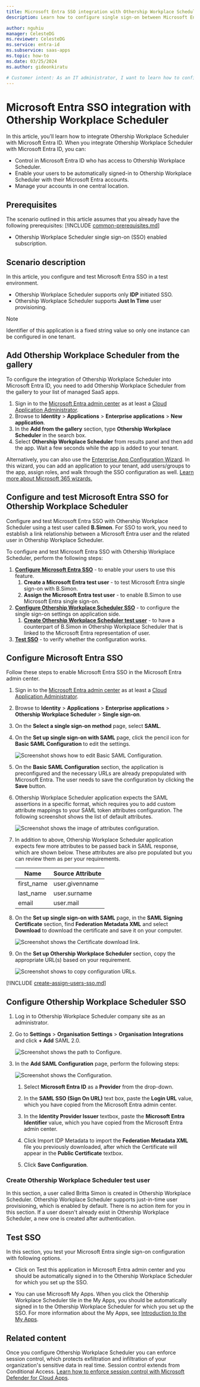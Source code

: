 ```yaml
---
title: Microsoft Entra SSO integration with Othership Workplace Scheduler
description: Learn how to configure single sign-on between Microsoft Entra ID and Othership Workplace Scheduler.

author: nguhiu
manager: CelesteDG
ms.reviewer: CelesteDG
ms.service: entra-id
ms.subservice: saas-apps
ms.topic: how-to
ms.date: 03/25/2024
ms.author: gideonkiratu

# Customer intent: As an IT administrator, I want to learn how to configure single sign-on between Microsoft Entra ID and Othership Workplace Scheduler so that I can control who has access to Othership Workplace Scheduler, enable automatic sign-in with Microsoft Entra accounts, and manage my accounts in one central location.
---
```


# Microsoft Entra SSO integration with Othership Workplace Scheduler

In this article,  you'll learn how to integrate Othership Workplace Scheduler with Microsoft Entra ID. When you integrate Othership Workplace Scheduler with Microsoft Entra ID, you can:

* Control in Microsoft Entra ID who has access to Othership Workplace Scheduler.
* Enable your users to be automatically signed-in to Othership Workplace Scheduler with their Microsoft Entra accounts.
* Manage your accounts in one central location.

## Prerequisites
The scenario outlined in this article assumes that you already have the following prerequisites:
[!INCLUDE [common-prerequisites.md](~/identity/saas-apps/includes/common-prerequisites.md)]
* Othership Workplace Scheduler single sign-on (SSO) enabled subscription.

## Scenario description

In this article,  you configure and test Microsoft Entra SSO in a test environment.

* Othership Workplace Scheduler supports only **IDP** initiated SSO.
* Othership Workplace Scheduler supports **Just In Time** user provisioning.

> [!NOTE]
> Identifier of this application is a fixed string value so only one instance can be configured in one tenant.

## Add Othership Workplace Scheduler from the gallery

To configure the integration of Othership Workplace Scheduler into Microsoft Entra ID, you need to add Othership Workplace Scheduler from the gallery to your list of managed SaaS apps.

1. Sign in to the [Microsoft Entra admin center](https://entra.microsoft.com) as at least a [Cloud Application Administrator](~/identity/role-based-access-control/permissions-reference.md#cloud-application-administrator).
1. Browse to **Identity** > **Applications** > **Enterprise applications** > **New application**.
1. In the **Add from the gallery** section, type **Othership Workplace Scheduler** in the search box.
1. Select **Othership Workplace Scheduler** from results panel and then add the app. Wait a few seconds while the app is added to your tenant.

Alternatively, you can also use the [Enterprise App Configuration Wizard](https://portal.office.com/AdminPortal/home?Q=Docs#/azureadappintegration). In this wizard, you can add an application to your tenant, add users/groups to the app, assign roles, and walk through the SSO configuration as well. [Learn more about Microsoft 365 wizards.](/microsoft-365/admin/misc/azure-ad-setup-guides)

## Configure and test Microsoft Entra SSO for Othership Workplace Scheduler

Configure and test Microsoft Entra SSO with Othership Workplace Scheduler using a test user called **B.Simon**. For SSO to work, you need to establish a link relationship between a Microsoft Entra user and the related user in Othership Workplace Scheduler.

To configure and test Microsoft Entra SSO with Othership Workplace Scheduler, perform the following steps:

1. **[Configure Microsoft Entra SSO](#configure-microsoft-entra-sso)** - to enable your users to use this feature.
   1. **Create a Microsoft Entra test user** - to test Microsoft Entra single sign-on with B.Simon.
   1. **Assign the Microsoft Entra test user** - to enable B.Simon to use Microsoft Entra single sign-on.
1. **[Configure Othership Workplace Scheduler SSO](#configure-othership-workplace-scheduler-sso)** - to configure the single sign-on settings on application side.
   1. **[Create Othership Workplace Scheduler test user](#create-othership-workplace-scheduler-test-user)** - to have a counterpart of B.Simon in Othership Workplace Scheduler that is linked to the Microsoft Entra representation of user.
1. **[Test SSO](#test-sso)** - to verify whether the configuration works.

## Configure Microsoft Entra SSO

Follow these steps to enable Microsoft Entra SSO in the Microsoft Entra admin center.

1. Sign in to the [Microsoft Entra admin center](https://entra.microsoft.com) as at least a [Cloud Application Administrator](~/identity/role-based-access-control/permissions-reference.md#cloud-application-administrator).
1. Browse to **Identity** > **Applications** > **Enterprise applications** > **Othership Workplace Scheduler** > **Single sign-on**.
1. On the **Select a single sign-on method** page, select **SAML**.
1. On the **Set up single sign-on with SAML** page, click the pencil icon for **Basic SAML Configuration** to edit the settings.

   ![Screenshot shows how to edit Basic SAML Configuration.](common/edit-urls.png "Basic Configuration")

1. On the **Basic SAML Configuration** section, the application is preconfigured and the necessary URLs are already prepopulated with Microsoft Entra. The user needs to save the configuration by clicking the **Save** button.

1. Othership Workplace Scheduler application expects the SAML assertions in a specific format, which requires you to add custom attribute mappings to your SAML token attributes configuration. The following screenshot shows the list of default attributes.

	![Screenshot shows the image of attributes configuration.](common/default-attributes.png "Image")

1. In addition to above, Othership Workplace Scheduler application expects few more attributes to be passed back in SAML response, which are shown below. These attributes are also pre populated but you can review them as per your requirements.
	
	| Name | Source Attribute |
	| ---- | ---------------- |
	| first_name | user.givenname |
	| last_name | user.surname |
	| email | user.mail |

1. On the **Set up single sign-on with SAML** page, in the **SAML Signing Certificate** section, find **Federation Metadata XML** and select **Download** to download the certificate and save it on your computer.

	![Screenshot shows the Certificate download link.](common/metadataxml.png "Certificate")

1. On the **Set up Othership Workplace Scheduler** section, copy the appropriate URL(s) based on your requirement.

	![Screenshot shows to copy configuration URLs.](common/copy-configuration-urls.png "Metadata")

<a name='create-a-microsoft-entra-id-test-user'></a>

[!INCLUDE [create-assign-users-sso.md](~/identity/saas-apps/includes/create-assign-users-sso.md)]

## Configure Othership Workplace Scheduler SSO

1. Log in to Othership Workplace Scheduler company site as an administrator.

1. Go to **Settings** > **Organisation Settings** > **Organisation Integrations** and click **+ Add** SAML 2.0.

   ![Screenshot shows the path to Configure.](./media/othership-workplace-scheduler-tutorial/settings.png "Settings")

1. In the **Add SAML Configuration** page, perform the following steps:

   ![Screenshot shows the Configuration.](./media/othership-workplace-scheduler-tutorial/configure.png "Configuration")

   1. Select **Microsoft Entra ID** as a **Provider** from the drop-down.

   1. In the **SAML SSO (Sign On URL)** text box, paste the **Login URL** value, which you have copied from the Microsoft Entra admin center.

   1. In the **Identity Provider Issuer** textbox, paste the **Microsoft Entra Identifier** value, which you have copied from the Microsoft Entra admin center.

   1. Click Import IDP Metadata to import the **Federation Metadata XML** file you previously downloaded, after which the Certificate will appear in the **Public Certificate** textbox.

   1. Click **Save Configuration**.

### Create Othership Workplace Scheduler test user

In this section, a user called Britta Simon is created in Othership Workplace Scheduler. Othership Workplace Scheduler supports just-in-time user provisioning, which is enabled by default. There is no action item for you in this section. If a user doesn't already exist in Othership Workplace Scheduler, a new one is created after authentication.

## Test SSO

In this section, you test your Microsoft Entra single sign-on configuration with following options.
 
* Click on Test this application in Microsoft Entra admin center and you should be automatically signed in to the Othership Workplace Scheduler for which you set up the SSO.
 
* You can use Microsoft My Apps. When you click the Othership Workplace Scheduler tile in the My Apps, you should be automatically signed in to the Othership Workplace Scheduler for which you set up the SSO. For more information about the My Apps, see [Introduction to the My Apps](https://support.microsoft.com/account-billing/sign-in-and-start-apps-from-the-my-apps-portal-2f3b1bae-0e5a-4a86-a33e-876fbd2a4510).

## Related content

Once you configure Othership Workplace Scheduler you can enforce session control, which protects exfiltration and infiltration of your organization's sensitive data in real time. Session control extends from Conditional Access. [Learn how to enforce session control with Microsoft Defender for Cloud Apps](/cloud-app-security/proxy-deployment-any-app).
